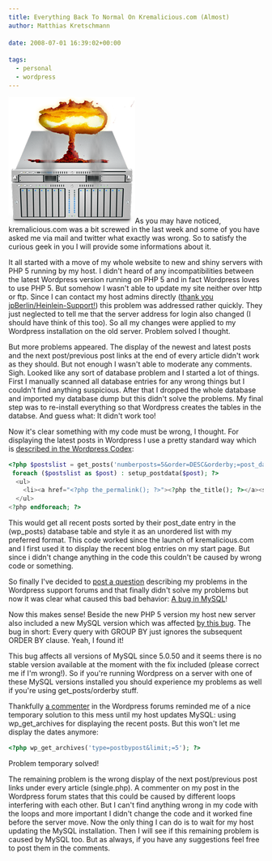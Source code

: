 ```yaml
---
title: Everything Back To Normal On Kremalicious.com (Almost)
author: Matthias Kretschmann

date: 2008-07-01 16:39:02+00:00

tags:
  - personal
  - wordpress
---
```


![Server screwed](../media/xserve_screwed.png)As you may have noticed, kremalicious.com was a bit screwed in the last week and some of you have asked me via mail and twitter what exactly was wrong. So to satisfy the curious geek in you I will provide some informations about it.

<!-- more -->

It all started with a move of my whole website to new and shiny servers with PHP 5 running by my host. I didn't heard of any incompatibilities between the latest Wordpress version running on PHP 5 and in fact Wordpress loves to use PHP 5. But somehow I wasn't able to update my site neither over http or ftp. Since I can contact my host admins directly ([thank you jpBerlin/Heinlein-Support!](http://www.jpberlin.de/)) this problem was addressed rather quickly. They just neglected to tell me that the server address for login also changed (I should have think of this too). So all my changes were applied to my Wordpress installation on the old server. Problem solved I thought.

But more problems appeared. The display of the newest and latest posts and the next post/previous post links at the end of every article didn't work as they should. But not enough I wasn't able to moderate any comments. Sigh. Looked like any sort of database problem and I started a lot of things. First I manually scanned all database entries for any wrong things but I couldn't find anything suspicious. After that I dropped the whole database and imported my database dump but this didn't solve the problems. My final step was to re-install everything so that Wordpress creates the tables in the databse. And guess what: It didn't work too!

Now it's clear something with my code must be wrong, I thought. For displaying the latest posts in Wordpress I use a pretty standard way which is [described in the Wordpress Codex](http://codex.wordpress.org/Template_Tags/get_posts):

```php
<?php $postslist = get_posts('numberposts=5&order=DESC&orderby;=post_date');
 foreach ($postslist as $post) : setup_postdata($post); ?>
  <ul>
    <li><a href="<?php the_permalink(); ?>"><?php the_title(); ?></a><span><?php the_date(); ?></span></li>
  </ul>
<?php endforeach; ?>
```

This would get all recent posts sorted by their post_date entry in the (wp_posts) database table and style it as an unordered list with my preferred format. This code worked since the launch of kremalicious.com and I first used it to display the recent blog entries on my start page. But since i didn't change anything in the code this couldn't be caused by wrong code or something.

So finally I've decided to [post a question](http://wordpress.org/support/topic/185896) describing my problems in the Wordpress support forums and that finally didn't solve my problems but now it was clear what caused this bad behavior: [A bug in MySQL](http://bugs.mysql.com/bug.php?id=32202)!

Now this makes sense! Beside the new PHP 5 version my host new server also included a new MySQL version which was affected [by this bug](http://bugs.mysql.com/bug.php?id=32202). The bug in short: Every query with GROUP BY just ignores the subsequent ORDER BY clause. Yeah, I found it!

This bug affects all versions of MySQL since 5.0.50 and it seems there is no stable version available at the moment with the fix included (please correct me if I'm wrong!). So if you're running Wordpress on a server with one of these MySQL versions installed you should experience my problems as well if you're using get_posts/orderby stuff.

Thankfully [a commenter](http://wordpress.org/support/topic/185896#post-793417) in the Wordpress forums reminded me of a nice temporary solution to this mess until my host updates MySQL: using wp_get_archives for displaying the recent posts. But this won't let me display the dates anymore:

```php
<?php wp_get_archives('type=postbypost&limit;=5'); ?>
```

Problem temporary solved!

The remaining problem is the wrong display of the next post/previous post links under every article (single.php). A commenter on my post in the Wordpress forum states that this could be caused by different loops interfering with each other. But I can't find anything wrong in my code with the loops and more important I didn't change the code and it worked fine before the server move. Now the only thing I can do is to wait for my host updating the MySQL installation. Then I will see if this remaining problem is caused by MySQL too. But as always, if you have any suggestions feel free to post them in the comments.
